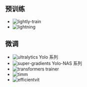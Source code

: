 ## 预训练

- ![lightly-train](https://www.lightly.ai/lightly-train)
- ![lightning](https://lightning.ai/)

## 微调

- ![ultralytics](https://www.ultralytics.com/)  Yolo 系列
- ![super-gradients](https://github.com/Deci-AI/super-gradients)   Yolo-NAS 系列
- ![transformers trainer](https://huggingface.co/docs/transformers/zh/main_classes/trainer) 
- ![timm](https://huggingface.co/docs/timm/training_script)
- ![efficientvit](https://github.com/mit-han-lab/efficientvit)
